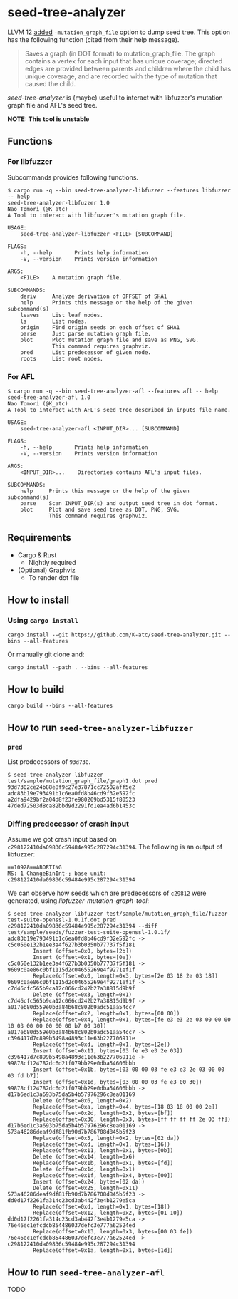 seed-tree-analyzer
====


LLVM 12 [added](https://github.com/llvm/llvm-project/commit/1bb1eac6b177739429e78703b265e7546792fd64) `-mutation_graph_file` option to dump seed tree.
This option has the following function (cited from their help message).

> Saves a graph (in DOT format) to mutation_graph_file. The graph contains a vertex for each input that has unique coverage; directed edges are provided between parents and children where the child has unique coverage, and are recorded with the type of mutation that caused the child.

*seed-tree-analyzer* is (maybe) useful to interact with libfuzzer's mutation graph file and AFL's seed tree.

**NOTE: This tool is unstable**


Functions
----
### For libfuzzer
Subcommands provides following functions.

```
$ cargo run -q --bin seed-tree-analyzer-libfuzzer --features libfuzzer -- help
seed-tree-analyzer-libfuzzer 1.0
Nao Tomori (@K_atc)
A Tool to interact with libfuzzer's mutation graph file.

USAGE:
    seed-tree-analyzer-libfuzzer <FILE> [SUBCOMMAND]

FLAGS:
    -h, --help       Prints help information
    -V, --version    Prints version information

ARGS:
    <FILE>    A mutation graph file.

SUBCOMMANDS:
    deriv     Analyze derivation of OFFSET of SHA1
    help      Prints this message or the help of the given subcommand(s)
    leaves    List leaf nodes.
    ls        List nodes.
    origin    Find origin seeds on each offset of SHA1
    parse     Just parse mutation graph file.
    plot      Plot mutation graph file and save as PNG, SVG.
              This command requires graphviz.
    pred      List predecessor of given node.
    roots     List root nodes.
```

### For AFL
```
$ cargo run -q --bin seed-tree-analyzer-afl --features afl -- help
seed-tree-analyzer-afl 1.0
Nao Tomori (@K_atc)
A Tool to interact with AFL's seed tree described in inputs file name.

USAGE:
    seed-tree-analyzer-afl <INPUT_DIR>... [SUBCOMMAND]

FLAGS:
    -h, --help       Prints help information
    -V, --version    Prints version information

ARGS:
    <INPUT_DIR>...    Directories contains AFL's input files.

SUBCOMMANDS:
    help     Prints this message or the help of the given subcommand(s)
    parse    Scan INPUT_DIR(s) and output seed tree in dot format.
    plot     Plot and save seed tree as DOT, PNG, SVG.
             This command requires graphviz.
```


Requirements
----
* Cargo & Rust 
    * Nightly required
* (Optional) Graphviz
    * To render dot file


How to install
----
### Using `cargo install`
```shell
cargo install --git https://github.com/K-atc/seed-tree-analyzer.git --bins --all-features
```

Or manually git clone and:

```shell
cargo install --path . --bins --all-features
```


How to build
----
```shell
cargo build --bins --all-features
```


How to run `seed-tree-analyzer-libfuzzer`
----
### `pred`
List predecessors of `93d730`.

```shell
$ seed-tree-analyzer-libfuzzer test/sample/mutation_graph_file/graph1.dot pred 93d7302ce24b88e8f9c27e37871cc72502aff5e2
adc83b19e793491b1c6ea0fd8b46cd9f32e592fc
a2dfa9429bf2a04d8f23fe980209bd5315f80523
47ded72503d8ca82bbd9d2291fd1ea4ad6b1453c
```

### Diffing predecessor of crash input
Assume we got crash input based on `c298122410da09836c59484e995c287294c31394`.
The following is an output of libfuzzer:

```
==10928==ABORTING
MS: 1 ChangeBinInt-; base unit: c298122410da09836c59484e995c287294c31394
```

We can observe how seeds which are predecessors of `c29812` were generated, using *libfuzzer-mutation-graph-tool*:

```
$ seed-tree-analyzer-libfuzzer test/sample/mutation_graph_file/fuzzer-test-suite-openssl-1.0.1f.dot pred c298122410da09836c59484e995c287294c31394 --diff test/sample/seeds/fuzzer-test-suite-openssl-1.0.1f/
adc83b19e793491b1c6ea0fd8b46cd9f32e592fc -> c5c050e132b1ee3a4f627b3b0350b77737f5f181
        Insert (offset=0x0, bytes=[2b])
        Insert (offset=0x1, bytes=[0e])
c5c050e132b1ee3a4f627b3b0350b77737f5f181 -> 9609c0ae86c0bf1115d2c04655269e4f9271ef1f
        Replace(offset=0x0, length=0x3, bytes=[2e 03 18 2e 03 18])
9609c0ae86c0bf1115d2c04655269e4f9271ef1f -> c7d46cfc565b9ca12c066cd242b27a38815d9b9f
        Delete (offset=0x3, length=0x1)
c7d46cfc565b9ca12c066cd242b27a38815d9b9f -> a017eb80d559e0b3a84b68c802b9adc51aa54cc7
        Replace(offset=0x2, length=0x1, bytes=[00 00])
        Replace(offset=0x4, length=0x1, bytes=[fe e3 e3 2e 03 00 00 00 10 03 00 00 00 00 00 b7 00 30])
a017eb80d559e0b3a84b68c802b9adc51aa54cc7 -> c396417d7c899b5498a4893c11e63b227706911e
        Replace(offset=0xd, length=0x1, bytes=[2e])
        Insert (offset=0x11, bytes=[03 fe e3 e3 2e 03])
c396417d7c899b5498a4893c11e63b227706911e -> 99878cf124782dc6d21f079bb29e0dba54606bbb
        Insert (offset=0x1b, bytes=[03 00 00 03 fe e3 e3 2e 03 00 00 03 fd b7])
        Insert (offset=0x1d, bytes=[03 00 00 03 fe e3 00 30])
99878cf124782dc6d21f079bb29e0dba54606bbb -> d17b6ed1c3a693b75da5b4b57976296c8ea01169
        Delete (offset=0x6, length=0x2)
        Replace(offset=0xa, length=0x4, bytes=[18 03 18 00 00 2e])
        Replace(offset=0x2d, length=0x2, bytes=[bf])
        Replace(offset=0x30, length=0x3, bytes=[ff ff ff ff 2e 03 ff])
d17b6ed1c3a693b75da5b4b57976296c8ea01169 -> 573a46286deaf9df81fb90d7b786708d845b5f23
        Replace(offset=0x5, length=0x2, bytes=[02 da])
        Replace(offset=0xd, length=0x1, bytes=[16])
        Replace(offset=0x11, length=0x1, bytes=[0b])
        Delete (offset=0x14, length=0x6)
        Replace(offset=0x1b, length=0x1, bytes=[fd])
        Delete (offset=0x1d, length=0x1)
        Replace(offset=0x1f, length=0x4, bytes=[00])
        Insert (offset=0x24, bytes=[02 da])
        Delete (offset=0x25, length=0x11)
573a46286deaf9df81fb90d7b786708d845b5f23 -> dd0d17f2261fa314c23cd3ab442f3e4b1279e5ca
        Replace(offset=0xd, length=0x1, bytes=[18])
        Replace(offset=0x12, length=0x2, bytes=[01 10])
dd0d17f2261fa314c23cd3ab442f3e4b1279e5ca -> 76e46ec1efcdcb854486037defc3e777a62524ed
        Replace(offset=0x13, length=0x3, bytes=[00 03 fe])
76e46ec1efcdcb854486037defc3e777a62524ed -> c298122410da09836c59484e995c287294c31394
        Replace(offset=0x1a, length=0x1, bytes=[1d])
```


How to run `seed-tree-analyzer-afl`
----
TODO